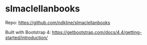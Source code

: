 # slmaclellanbooks
Repo: https://github.com/ndkline/slmaclellanbooks

Built with Bootstrap 4: https://getbootstrap.com/docs/4.4/getting-started/introduction/
